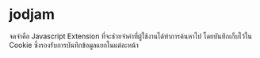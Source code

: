 # jodjam
จดจำคือ Javascript Extension ที่จะช่วยจำค่าที่ผู้ใช้งานได้ทำการค้นหาไป โดยบันทึกเก็บไว้ใน Cookie ซึ่งรองรับการบันทึกข้อมูลแยกในแต่ละหน้า 
